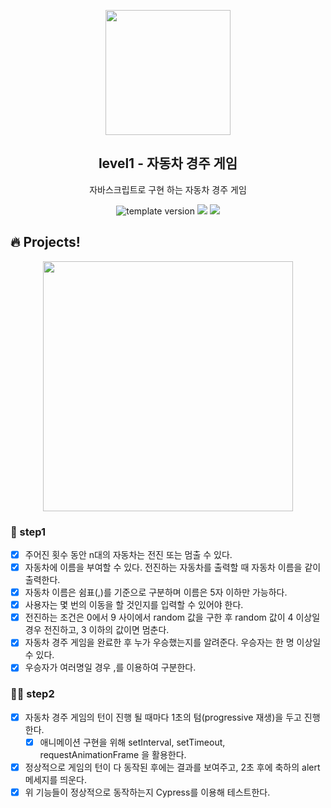 <p align="middle" >
  <img width="200px;" src="https://user-images.githubusercontent.com/50367798/106415730-2645a280-6493-11eb-876c-ef7172652261.png"/>
</p>
<h2 align="middle">level1 - 자동차 경주 게임</h2>
<p align="middle">자바스크립트로 구현 하는 자동차 경주 게임</p>
<p align="middle">
<img src="https://img.shields.io/badge/version-1.0.0-blue?style=flat-square" alt="template version"/>
<img src="https://img.shields.io/badge/language-html-blue.svg?style=flat-square"/>
<a href="https://github.com/daybrush/moveable/blob/master/LICENSE" target="_blank">
  <img src="https://img.shields.io/github/license/daybrush/moveable.svg?style=flat-square&label=license&color=08CE5D"/>
  </a>
</p>

## 🔥 Projects!

<p align="middle">
  <img width="400" src="https://techcourse-storage.s3.ap-northeast-2.amazonaws.com/7c76e809d82a4a3aa0fd78a86be25427">
</p>

### 🎯 step1

- [x] 주어진 횟수 동안 n대의 자동차는 전진 또는 멈출 수 있다.
- [x] 자동차에 이름을 부여할 수 있다. 전진하는 자동차를 출력할 때 자동차 이름을 같이 출력한다.
- [x] 자동차 이름은 쉼표(,)를 기준으로 구분하며 이름은 5자 이하만 가능하다.
- [x] 사용자는 몇 번의 이동을 할 것인지를 입력할 수 있어야 한다.
- [x] 전진하는 조건은 0에서 9 사이에서 random 값을 구한 후 random 값이 4 이상일 경우 전진하고, 3 이하의 값이면 멈춘다.
- [x] 자동차 경주 게임을 완료한 후 누가 우승했는지를 알려준다. 우승자는 한 명 이상일 수 있다.
- [x] 우승자가 여러명일 경우 ,를 이용하여 구분한다.

### 🎯🎯 step2

- [x] 자동차 경주 게임의 턴이 진행 될 때마다 1초의 텀(progressive 재생)을 두고 진행한다.
  - [x] 애니메이션 구현을 위해 setInterval, setTimeout, requestAnimationFrame 을 활용한다.
- [x] 정상적으로 게임의 턴이 다 동작된 후에는 결과를 보여주고, 2초 후에 축하의 alert 메세지를 띄운다.
- [x] 위 기능들이 정상적으로 동작하는지 Cypress를 이용해 테스트한다.

<br>
